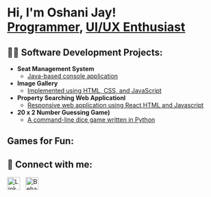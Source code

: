 <h1>Hi, I'm Oshani Jay! <br/><a href="https://github.com/OshUoW">Programmer</a>, <a href="https://www.behance.net/oshanijayawar">UI/UX Enthusiast</a></h1>

<h2>👨‍💻 Software Development Projects:</h2>

- <b>Seat Management System</b>
  - [Java-based console application](https://github.com/OshUoW/SeatManagamentSys)
- <b>Image Gallery</b>
  - [Implemented using HTML, CSS, and JavaScript](https://github.com/OshUoW/Image-Gallery) 
- <b>Property Searching Web Applicationl</b>
  - [Responsive web application using React,HTML and Javascript](https://github.com/OshUoW/PropertyListing)
- <b>20 x 2 Number Guessing Game)</b>
  - [A command-line dice game written in Python](https://github.com/OshUoW/NumberGuessingGame)


<h2>Games for Fun: </h2>


<h2> 🤳 Connect with me:</h2>
<a href="https://www.linkedin.com/in/oshani-jayawardana-78230625a/" target="_blank">
  <img align="left" alt="LinkedIn" width="30px" style="padding-right:10px;" src="https://cdn-icons-png.flaticon.com/512/174/174857.png" />
</a>

<a href="https://www.behance.net/oshanijayawar" target="_blank">
  <img align="left" alt="Behance" width="30px" style="padding-right:10px;" src="https://cdn-icons-png.flaticon.com/512/145/145799.png" />
</a>

<br/>



